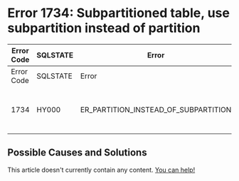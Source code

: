 
# Error 1734: Subpartitioned table, use subpartition instead of partition


| Error Code | SQLSTATE | Error | Description |
| --- | --- | --- | --- |
| Error Code | SQLSTATE | Error | Description |
| 1734 | HY000 | ER_PARTITION_INSTEAD_OF_SUBPARTITION | Subpartitioned table, use subpartition instead of partition |




## Possible Causes and Solutions


This article doesn't currently contain any content. [You can help!](/kb/en/writing-and-editing-knowledge-base-articles/)

